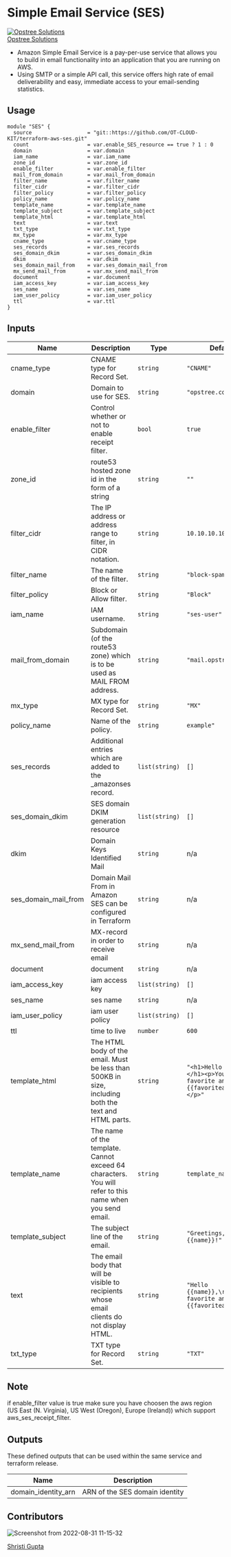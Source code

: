 #  Simple Email Service (SES)

[![Opstree Solutions][opstree_avatar]][opstree_homepage]<br/>[Opstree Solutions][opstree_homepage] 

  [opstree_homepage]: https://opstree.github.io/
  [opstree_avatar]: https://img.cloudposse.com/200x100/https://www.opstree.com/images/og_image8.jpg

* Amazon Simple Email Service is a pay-per-use service that allows you to build in email functionality into an application that you are running on AWS. 
* Using SMTP or a simple API call, this service offers high rate of email deliverability and easy, immediate access to your email-sending statistics.

## Usage


```hcl
module "SES" {
  source                  = "git::https://github.com/OT-CLOUD-KIT/terraform-aws-ses.git"
  count                   = var.enable_SES_resource == true ? 1 : 0
  domain                  = var.domain
  iam_name                = var.iam_name
  zone_id                 = var.zone_id
  enable_filter           = var.enable_filter
  mail_from_domain        = var.mail_from_domain
  filter_name             = var.filter_name
  filter_cidr             = var.filter_cidr
  filter_policy           = var.filter_policy
  policy_name             = var.policy_name
  template_name           = var.template_name
  template_subject        = var.template_subject
  template_html           = var.template_html
  text                    = var.text
  txt_type                = var.txt_type
  mx_type                 = var.mx_type
  cname_type              = var.cname_type
  ses_records             = var.ses_records
  ses_domain_dkim         = var.ses_domain_dkim
  dkim                    = var.dkim
  ses_domain_mail_from    = var.ses_domain_mail_from
  mx_send_mail_from       = var.mx_send_mail_from
  document                = var.document
  iam_access_key          = var.iam_access_key
  ses_name                = var.ses_name
  iam_user_policy         = var.iam_user_policy
  ttl                     = var.ttl
}       
```

## Inputs

| Name | Description | Type | Default | Required |
|------|-------------|------|---------|:--------:|
| cname_type | CNAME type for Record Set. | `string` | `"CNAME"` | no |
| domain | Domain to use for SES. | `string` | `"opstree.com"` | yes |
| enable_filter | Control whether or not to enable receipt filter. | `bool` | `true` | no |
| zone_id | route53 hosted zone id in the form of a string| `string` | `""` | yes |
| filter_cidr | The IP address or address range to filter, in CIDR notation. | `string` |`10.10.10.10"` | no |
| filter_name | The name of the filter. | `string` | `"block-spammer"` | no |
| filter_policy | Block or Allow filter. | `string` | `"Block"`| no |
| iam_name | IAM username. | `string` | `"ses-user"` | yes |
| mail_from_domain | Subdomain (of the route53 zone) which is to be used as MAIL FROM address. | `string` | `"mail.opstree.com"`| no |
| mx_type | MX type for Record Set. | `string` | `"MX"` | no |
| policy_name | Name of the policy. | `string` | `example"` | no |
| ses_records | Additional entries which are added to the \_amazonses record. | `list(string)` | `[]` | no |
| ses_domain_dkim | SES domain DKIM generation resource | `list(string)` | `[]` | no |
| dkim | Domain Keys Identified Mail | `string` | n/a | no |
| ses_domain_mail_from | Domain Mail From in Amazon SES can be configured in Terraform | `string` | n/a | no |
| mx_send_mail_from| MX-record in order to receive email | `string` | n/a | no |
| document |document | `string` | n/a | no || `list(string)` | `[]` | no |
| iam_access_key | iam access key | `list(string)` | `[]` | no |
| ses_name | ses name|`string` | n/a | no |
|iam_user_policy | iam user policy| `list(string)` | `[]` | yes |
| ttl | time to live |`number`| `600` | yes |
| template_html | The HTML body of the email. Must be less than 500KB in size, including both the text and HTML parts. | `string` | `"<h1>Hello {{name}},</h1><p>Your favorite animal is {{favoriteanimal}}.</p>"` | no |
| template_name | The name of the template. Cannot exceed 64 characters. You will refer to this name when you send email. | `string` | `template_name` | no |
| template_subject | The subject line of the email. | `string` | `"Greetings, {{name}}!"` | no |
| text | The email body that will be visible to recipients whose email clients do not display HTML. | `string` |`"Hello {{name}},\r\nYour favorite animal is {{favoriteanimal}}."` | no |
| txt_type | TXT type for Record Set. | `string` | `"TXT"` | no |



## Note

 if enable_filter value is true make sure you have choosen the aws region (US East (N. Virginia), US West (Oregon), Europe (Ireland)) which support aws_ses_receipt_filter.


## Outputs

These defined outputs that can be used within the same service and terraform release.

| Name | Description |
|------|-------------|
| domain_identity_arn | ARN of the SES domain identity |


## Contributors

![Screenshot from 2022-08-31 11-15-32](https://user-images.githubusercontent.com/98826875/187603118-a9bf0285-01f9-409e-9752-2fec11bc551b.png)


[Shristi Gupta][shristi_homepage]

  [shristi_homepage]: https://gitlab.com/shristi.gupta

  